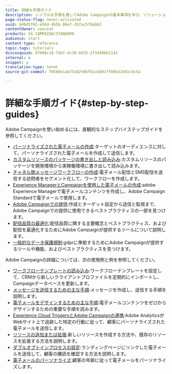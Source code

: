 ```yaml
---
title: 詳細な手順ガイド
description: シンプルな手順を通してAdobe Campaignの基本事項を学び、ソリューションの効果を体験します。
page-status-flag: never-activated
uuid: 8d6d5f62-e564-4b5b-86ef-2b7ac5f8ab62
contentOwner: sauviat
products: SG_CAMPAIGN/STANDARD
audience: start
content-type: reference
topic-tags: tutorials
discoiquuid: d7088c18-7daf-4c30-b633-2f19496b1143
internal: n
snippet: y
translation-type: tm+mt
source-git-commit: f0580e1ab75d4250bfb1cb801ff08b31b91cdc5a

---
```



# 詳細な手順ガイド{#step-by-step-guides}

Adobe Campaignを使い始めるには、直観的なステップバイステップガイドを参照してください。

* [パーソナライズされた電子メールの作成](https://helpx.adobe.com/campaign/kb/acs-get-started-with-emails.html):ターゲットのオーディエンスに対して、パーソナライズされた電子メールを作成して送信します。
* [カスタムリソースのパッケージの書き出しと読み込み](https://docs.campaign.adobe.com/doc/standard/getting_started/en/ACS_ImportExport.html):カスタムリソースのパッケージを開発環境から実稼働環境に書き出して読み込みます。
* [チャネル間メッセージワークフローの作成](https://docs.campaign.adobe.com/doc/standard/getting_started/en/ACS_WorkflowSegmentation.html):電子メール配信とSMS配信を送信する訪問者をセグメント化して、ワークフローを作成します。
* [Experience ManagerとCampaignを使用した電子メールの作成](https://docs.campaign.adobe.com/doc/standard/getting_started/en/ACS_AEM.html):adobe Experience Managerで電子メールコンテンツを作成し、Adobe Campaign Standardで電子メールで使用します。
* [Adobe Campaignでの提供](https://helpx.adobe.com/campaign/kb/delivery-best-practices.html):作成とターゲット設定から送信と監視まで、Adobe Campaignでの提供に使用できるベストプラクティスの一部を見つけます。
* [配信品質の最適化](../../sending/using/about-deliverability.md):配信品質に関する主要概念とベストプラクティス、および配信を最適化するためにAdobe Campaignが提供するツールについて説明します。
* [一般的なデータ保護規制](https://docs.campaign.adobe.com/doc/standard/getting_started/en/ACS_GDPR.html):gdprに準拠するためにAdobe Campaignが提供するツールや機能、およびベストプラクティスを見つけます。

Adobe Campaignの詳細については、次の使用例と例を参照してください。

* [ワークフローテンプレートの読み込み](../../automating/using/importing-data.md#example--import-workflow-template):ワークフローテンプレートを設定して、CRMから新しいクライアントプロファイルを定期的にインポートし、Campaignデータベースを更新します。
* [メッセージを送信するための主な手順](../../channels/using/key-steps-to-send-a-message.md):メッセージを作成し、送信する手順を説明します。
* [電子メールをデザインするための主な手順](../../designing/using/designing-from-scratch.md#designing-an-email-content-from-scratch):電子メールコンテンツをゼロからデザインするための重要な手順を読みます。
* [Experience Cloud TriggersとAdobe Campaignの連携](../../integrating/using/abandonment-triggers-use-cases.md):Adobe AnalyticsがWebサイト上で追跡した特定の行動に従って、顧客にパーソナライズされた電子メールを送信します。
* [リソースの追加または拡張](../../developing/using/key-steps-to-add-a-resource.md):新しいリソースを作成する方法や、既存のリソースを拡張する方法を説明します。
* [ダブルオプトインプロセスの設定](../../channels/using/setting-up-a-double-opt-in-process.md):ランディングページにリンクした電子メールを送信して、顧客の購読を確認する方法を説明します。
* [電子メールのパーソナライズ](../../designing/using/personalization.md#example-email-personalization):顧客の年齢に従って電子メールをパーソナライズします。
